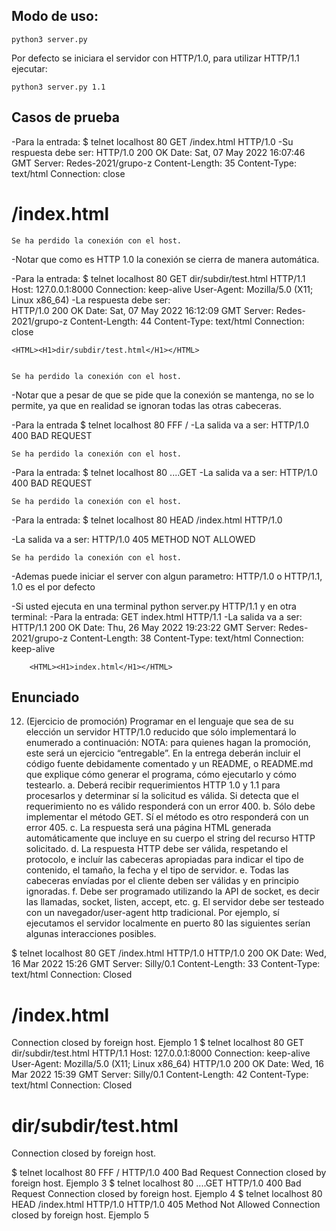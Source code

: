 

## Modo de uso:

`python3 server.py `

Por defecto se iniciara el servidor con HTTP/1.0, para utilizar HTTP/1.1 ejecutar:

`python3 server.py 1.1`


## Casos de prueba
-Para la entrada:
    $ telnet localhost 80
    GET /index.html HTTP/1.0
-Su respuesta debe ser:
    HTTP/1.0 200 OK
    Date: Sat, 07 May 2022 16:07:46 GMT
    Server: Redes-2021/grupo-z
    Content-Length: 35
    Content-Type: text/html
    Connection: close
    <HTML><H1>/index.html</H1></HTML>
    
    Se ha perdido la conexión con el host.
-Notar que como es HTTP 1.0 la conexión se cierra de manera automática.

-Para la entrada:
    $ telnet localhost 80
    GET dir/subdir/test.html HTTP/1.1
    Host: 127.0.0.1:8000
    Connection: keep-alive
    User-Agent: Mozilla/5.0 (X11; Linux x86_64)
-La respuesta debe ser:   
    HTTP/1.0 200 OK
    Date: Sat, 07 May 2022 16:12:09 GMT
    Server: Redes-2021/grupo-z
    Content-Length: 44
    Content-Type: text/html
    Connection: close
    
    <HTML><H1>dir/subdir/test.html</H1></HTML>


    Se ha perdido la conexión con el host.
-Notar que a pesar de que se pide que la conexión se mantenga, no se lo permite, ya que en realidad se ignoran todas las otras cabeceras.

-Para la entrada
    $ telnet localhost 80
    FFF /
-La salida va a ser:
    HTTP/1.0 400 BAD REQUEST

    Se ha perdido la conexión con el host.

-Para la entrada:
    $ telnet localhost 80
    ....GET
-La salida va a ser:
    HTTP/1.0 400 BAD REQUEST

    Se ha perdido la conexión con el host.

-Para la entrada:
    $ telnet localhost 80
    HEAD /index.html HTTP/1.0
    
-La salida va a ser:
    HTTP/1.0 405 METHOD NOT ALLOWED

    Se ha perdido la conexión con el host.
    
-Ademas puede iniciar el server con algun parametro: HTTP/1.0 o HTTP/1.1, 1.0 es el por defecto

-Si usted ejecuta en una terminal python server.py HTTP/1.1 y en otra terminal:
    -Para la entrada:
        GET index.html HTTP/1.1
    -La salida va a ser:
        HTTP/1.1 200 OK
        Date: Thu, 26 May 2022 19:23:22 GMT
        Server: Redes-2021/grupo-z
        Content-Length: 38
        Content-Type: text/html
        Connection: keep-alive

        <HTML><H1>index.html</H1></HTML>

        
## Enunciado

12. (Ejercicio de promoción) Programar en el lenguaje que sea de su elección un servidor HTTP/1.0
reducido que sólo implementará lo enumerado a continuación:
NOTA: para quienes hagan la promoción, este será un ejercicio “entregable”. En la entrega deberán
incluir el código fuente debidamente comentado y un README, o README.md que explique cómo
generar el programa, cómo ejecutarlo y cómo testearlo.
a. Deberá recibir requerimientos HTTP 1.0 y 1.1 para procesarlos y determinar sí la solicitud es válida.
Si detecta que el requerimiento no es válido responderá con un error 400.
b. Sólo debe implementar el método GET. Sí el método es otro responderá con un error 405.
c. La respuesta será una página HTML generada automáticamente que incluye en su cuerpo el string
del recurso HTTP solicitado.
d. La respuesta HTTP debe ser válida, respetando el protocolo, e incluír las cabeceras apropiadas para
indicar el tipo de contenido, el tamaño, la fecha y el tipo de servidor.
e. Todas las cabeceras envíadas por el cliente deben ser válidas y en principio ignoradas.
f. Debe ser programado utilizando la API de socket, es decir las llamadas, socket, listen, accept,
etc.
g. El servidor debe ser testeado con un navegador/user-agent http tradicional. Por ejemplo, sí ejecutamos el servidor localmente en puerto 80 las siguientes serían algunas interacciones posibles.

$ telnet localhost 80
GET /index.html HTTP/1.0
HTTP/1.0 200 OK
Date: Wed, 16 Mar 2022 15:26 GMT
Server: Silly/0.1
Content-Length: 33
Content-Type: text/html
Connection: Closed
<HTML><H1>/index.html</H1></HTML>
Connection closed by foreign host.
Ejemplo 1
$ telnet localhost 80
GET dir/subdir/test.html HTTP/1.1
Host: 127.0.0.1:8000
Connection: keep-alive
User-Agent: Mozilla/5.0 (X11; Linux x86_64)
HTTP/1.0 200 OK
Date: Wed, 16 Mar 2022 15:39 GMT
Server: Silly/0.1
Content-Length: 42
Content-Type: text/html
Connection: Closed
<HTML><H1>dir/subdir/test.html</H1></HTML>
Connection closed by foreign host.

$ telnet localhost 80
FFF /
HTTP/1.0 400 Bad Request
Connection closed by foreign host.
Ejemplo 3
$ telnet localhost 80
....GET
HTTP/1.0 400 Bad Request
Connection closed by foreign host.
Ejemplo 4
$ telnet localhost 80
HEAD /index.html HTTP/1.0
HTTP/1.0 405 Method Not Allowed
Connection closed by foreign host.
Ejemplo 5
